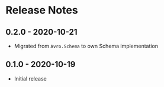 # Release Notes

## 0.2.0 - 2020-10-21

* Migrated from `Avro.Schema` to own Schema implementation

## 0.1.0 - 2020-10-19

* Initial release